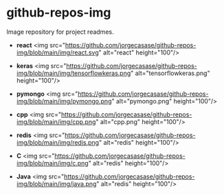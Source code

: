 # github-repos-img
Image repository for project readmes.

- **react** \<img src="https://github.com/jorgecasase/github-repos-img/blob/main/img/react.svg" alt="react" height="100"/>

- **keras** \<img src="https://github.com/jorgecasase/github-repos-img/blob/main/img/tensorflowkeras.png" alt="tensorflowkeras.png" height="100"/>

- **pymongo** \<img src="https://github.com/jorgecasase/github-repos-img/blob/main/img/pymongo.png" alt="pymongo.png" height="100"/>

- **cpp** \<img src="https://github.com/jorgecasase/github-repos-img/blob/main/img/cpp.png" alt="cpp.png" height="100"/>

- **redis** \<img src="https://github.com/jorgecasase/github-repos-img/blob/main/img/redis.png" alt="redis" height="100"/>

- **C** \<img src="https://github.com/jorgecasase/github-repos-img/blob/main/img/c.png" alt="redis" height="100"/>

- **Java** \<img src="https://github.com/jorgecasase/github-repos-img/blob/main/img/java.png" alt="redis" height="100"/>
